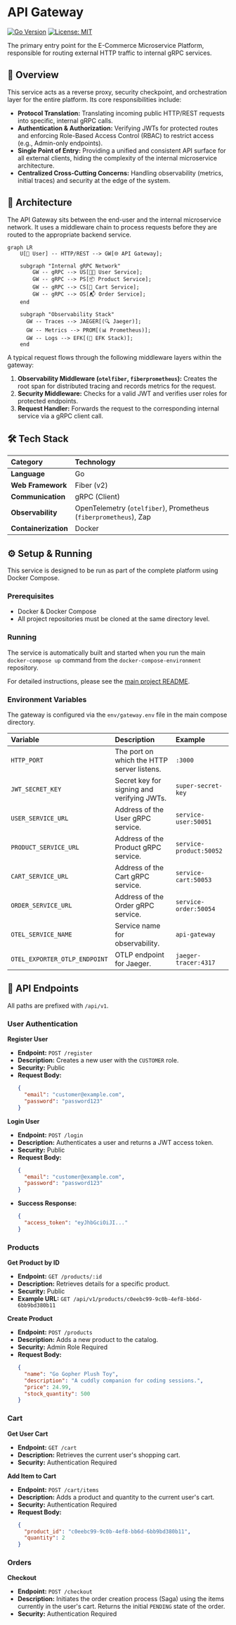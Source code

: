 # API Gateway

[![Go Version](https://img.shields.io/badge/Go-1.22%2B-blue.svg)](https://golang.org/)
[![License: MIT](https://img.shields.io/badge/License-MIT-yellow.svg)](https://opensource.org/licenses/MIT)

The primary entry point for the E-Commerce Microservice Platform, responsible for routing external HTTP traffic to internal gRPC services.

## 📖 Overview

This service acts as a reverse proxy, security checkpoint, and orchestration layer for the entire platform. Its core responsibilities include:

*   **Protocol Translation:** Translating incoming public HTTP/REST requests into specific, internal gRPC calls.
*   **Authentication & Authorization:** Verifying JWTs for protected routes and enforcing Role-Based Access Control (RBAC) to restrict access (e.g., Admin-only endpoints).
*   **Single Point of Entry:** Providing a unified and consistent API surface for all external clients, hiding the complexity of the internal microservice architecture.
*   **Centralized Cross-Cutting Concerns:** Handling observability (metrics, initial traces) and security at the edge of the system.

## 🚀 Architecture

The API Gateway sits between the end-user and the internal microservice network. It uses a middleware chain to process requests before they are routed to the appropriate backend service.

```mermaid
graph LR
    U[👤 User] -- HTTP/REST --> GW[🌐 API Gateway];

    subgraph "Internal gRPC Network"
        GW -- gRPC --> US[🧑‍💼 User Service];
        GW -- gRPC --> PS[📦 Product Service];
        GW -- gRPC --> CS[🛒 Cart Service];
        GW -- gRPC --> OS[📬 Order Service];
    end

    subgraph "Observability Stack"
      GW -- Traces --> JAEGER[(🔍 Jaeger)];
      GW -- Metrics --> PROM[(📊 Prometheus)];
      GW -- Logs --> EFK[(📝 EFK Stack)];
    end
```

A typical request flows through the following middleware layers within the gateway:
1.  **Observability Middleware (`otelfiber`, `fiberprometheus`):** Creates the root span for distributed tracing and records metrics for the request.
2.  **Security Middleware:** Checks for a valid JWT and verifies user roles for protected endpoints.
3.  **Request Handler:** Forwards the request to the corresponding internal service via a gRPC client call.

## 🛠️ Tech Stack

| Category | Technology |
| :--- | :--- |
| **Language** | Go |
| **Web Framework** | Fiber (v2) |
| **Communication** | gRPC (Client) |
| **Observability** | OpenTelemetry (`otelfiber`), Prometheus (`fiberprometheus`), Zap |
| **Containerization** | Docker |

## ⚙️ Setup & Running

This service is designed to be run as part of the complete platform using Docker Compose.

### Prerequisites

*   Docker & Docker Compose
*   All project repositories must be cloned at the same directory level.

### Running

The service is automatically built and started when you run the main `docker-compose up` command from the `docker-compose-environment` repository.

For detailed instructions, please see the [main project README](https://github.com/ogozo/docker-compose-environment/blob/main/README.md).

### Environment Variables

The gateway is configured via the `env/gateway.env` file in the main compose directory.

| Variable | Description | Example |
| :--- | :--- | :--- |
| `HTTP_PORT` | The port on which the HTTP server listens. | `:3000` |
| `JWT_SECRET_KEY`| Secret key for signing and verifying JWTs. | `super-secret-key` |
| `USER_SERVICE_URL`| Address of the User gRPC service. | `service-user:50051` |
| `PRODUCT_SERVICE_URL`| Address of the Product gRPC service. | `service-product:50052` |
| `CART_SERVICE_URL` | Address of the Cart gRPC service. | `service-cart:50053` |
| `ORDER_SERVICE_URL` | Address of the Order gRPC service. | `service-order:50054` |
| `OTEL_SERVICE_NAME`| Service name for observability. | `api-gateway` |
| `OTEL_EXPORTER_OTLP_ENDPOINT`| OTLP endpoint for Jaeger. | `jaeger-tracer:4317` |

## 📡 API Endpoints

All paths are prefixed with `/api/v1`.

### User Authentication

**Register User**
*   **Endpoint:** `POST /register`
*   **Description:** Creates a new user with the `CUSTOMER` role.
*   **Security:** Public
*   **Request Body:**
    ```json
    {
      "email": "customer@example.com",
      "password": "password123"
    }
    ```

**Login User**
*   **Endpoint:** `POST /login`
*   **Description:** Authenticates a user and returns a JWT access token.
*   **Security:** Public
*   **Request Body:**
    ```json
    {
      "email": "customer@example.com",
      "password": "password123"
    }
    ```
*   **Success Response:**
    ```json
    {
      "access_token": "eyJhbGciOiJI..."
    }
    ```

### Products

**Get Product by ID**
*   **Endpoint:** `GET /products/:id`
*   **Description:** Retrieves details for a specific product.
*   **Security:** Public
*   **Example URL:** `GET /api/v1/products/c0eebc99-9c0b-4ef8-bb6d-6bb9bd380b11`

**Create Product**
*   **Endpoint:** `POST /products`
*   **Description:** Adds a new product to the catalog.
*   **Security:** Admin Role Required
*   **Request Body:**
    ```json
    {
      "name": "Go Gopher Plush Toy",
      "description": "A cuddly companion for coding sessions.",
      "price": 24.99,
      "stock_quantity": 500
    }
    ```

### Cart

**Get User Cart**
*   **Endpoint:** `GET /cart`
*   **Description:** Retrieves the current user's shopping cart.
*   **Security:** Authentication Required

**Add Item to Cart**
*   **Endpoint:** `POST /cart/items`
*   **Description:** Adds a product and quantity to the current user's cart.
*   **Security:** Authentication Required
*   **Request Body:**
    ```json
    {
      "product_id": "c0eebc99-9c0b-4ef8-bb6d-6bb9bd380b11",
      "quantity": 2
    }
    ```

### Orders

**Checkout**
*   **Endpoint:** `POST /checkout`
*   **Description:** Initiates the order creation process (Saga) using the items currently in the user's cart. Returns the initial `PENDING` state of the order.
*   **Security:** Authentication Required

